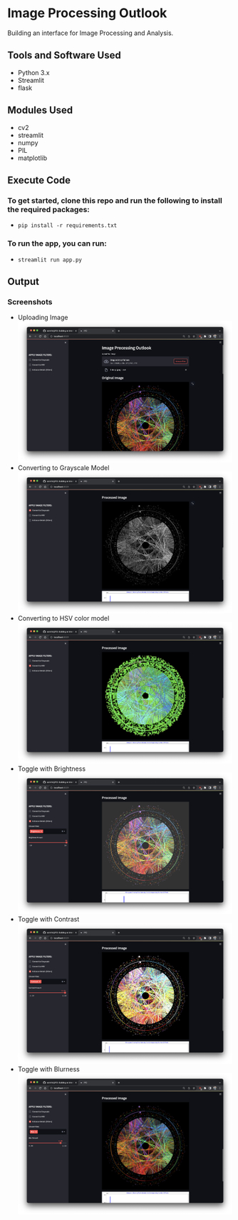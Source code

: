 # Image Processing Outlook
Building an interface for Image Processing and Analysis.

## Tools and Software Used
* Python 3.x
* Streamlit
* flask

## Modules Used
* cv2
* streamlit
* numpy
* PIL
* matplotlib

## Execute Code
### To get started, clone this repo and run the following to install the required packages:
* ```pip install -r requirements.txt```

### To run the app, you can run:

* ```streamlit run app.py```

## Output 
### Screenshots
*  Uploading Image
![image](https://github.com/saimihirj/IPO/blob/master/output-ss/output-upload.png)
*  Converting to Grayscale Model
![image](https://github.com/saimihirj/IPO/blob/master/output-ss/output-gray.png)
*  Converting to HSV color model
![image](https://github.com/saimihirj/IPO/blob/master/output-ss/output-hsv.png)
*  Toggle with Brightness
![image](https://github.com/saimihirj/IPO/blob/master/output-ss/output-bright.png)
*  Toggle with Contrast
![image](https://github.com/saimihirj/IPO/blob/master/output-ss/output-contr.png)
*  Toggle with Blurness
![image](https://github.com/saimihirj/IPO/blob/master/output-ss/output-blur.png)


